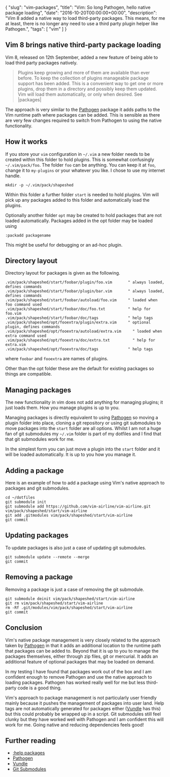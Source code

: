 {
  "slug": "vim-packages",
  "title": "Vim: So long Pathogen, hello native package loading",
  "date": "2016-10-20T00:00:00+00:00",
  "description": "Vim 8 added a native way to load third-party packages. This means, for me at least, there is no longer any need to use a third party plugin helper like Pathogen.",
  "tags": [
    "vim"
  ]
}

## Vim 8 brings native third-party package loading

Vim 8, released on 12th September, added a new feature of being able to load third party packages natively. 

> Plugins keep growing and more of them are available than ever before.  To keep
the collection of plugins manageable package support has been added.  This is
a convenient way to get one or more plugins, drop them in a directory and
possibly keep them updated.  Vim will load them automatically, or only when
desired.  See |packages|

The approach is very similar to the [Pathogen][1] package it adds paths to the Vim runtime path where packages can be added. This is sensible as there are very few changes required to switch from Pathogen to using the native functionality. 

## How it works

If you store your `vim` configuration in `~/.vim` a new folder needs to be created within this folder to hold plugins. This is somewhat confusingly `~/.vim/pack/foo`. The folder `foo` can be anything. You can keep it at `foo`, change it to `my-plugins` or your whatever you like. I chose to use my internet handle.

    mkdir -p ~/.vim/pack/shapeshed

Within this folder a further folder `start` is needed to hold plugins. Vim will pick up any packages added to this folder and automatically load the plugins. 

Optionally another folder `opt` may be created to hold packages that are not loaded automatically. Packages added in the opt folder may be loaded using 

    :packadd packagename

This might be useful for debugging or an ad-hoc plugin.

## Directory layout

Directory layout for packages is given as the following. 

    .vim/pack/shapeshed/start/foobar/plugin/foo.vim    	  " always loaded, defines commands
    .vim/pack/shapeshed/start/foobar/plugin/bar.vim    	  " always loaded, defines commands
    .vim/pack/shapeshed/start/foobar/autoload/foo.vim  	  " loaded when foo command used
    .vim/pack/shapeshed/start/foobar/doc/foo.txt       	  " help for foo.vim
    .vim/pack/shapeshed/start/foobar/doc/tags          	  " help tags
    .vim/pack/shapeshed/opt/fooextra/plugin/extra.vim  	  " optional plugin, defines commands
    .vim/pack/shapeshed/opt/fooextra/autoload/extra.vim  	" loaded when extra command used
    .vim/pack/shapeshed/opt/fooextra/doc/extra.txt  	    " help for extra.vim
    .vim/pack/shapeshed/opt/fooextra/doc/tags  	          " help tags

where `foobar` and `fooextra` are names of plugins.

Other than the opt folder these are the default for existing packages so things are compatible. 

## Managing packages

The new functionality in vim does not add anything for managing plugins; it just loads them. How you manage plugins is up to you.

Managing packages is directly equivalent to using [Pathogen][1] so moving a plugin folder into place, cloning a git repository or using git submodules to move packages into the `start` folder are all options. Whilst I am not a huge fan of git submodules my `~/.vim` folder is part of my dotfiles and I find that that git submodules work for me.

In the simplest form you can just move a plugin into the `start` folder and it will be loaded automatically. It is up to you how you manage it. 

## Adding a package

Here is an example of how to add a package using Vim's native approach to packages and git submodules. 

    cd ~/dotfiles
    git submodule init
    git submodule add https://github.com/vim-airline/vim-airline.git vim/pack/shapeshed/start/vim-airline
    git add .gitmodules vim/pack/shapeshed/start/vim-airline
    git commit

## Updating packages

To update packages is also just a case of updating git submodules.

    git submodule update --remote --merge
    git commit

## Removing a package

Removing a package is just a case of removing the git submodule.

    git submodule deinit vim/pack/shapeshed/start/vim-airline
    git rm vim/pack/shapeshed/start/vim-airline
    rm -Rf .git/modules/vim/pack/shapeshed/start/vim-airline
    git commit

## Conclusion

Vim's native package management is very closely related to the approach taken by [Pathogen][1] in that it adds an additional location to the runtime path that packages can be added to. Beyond that it is up to you to manage the packages themselves, either through zip files, git or mercurial. It adds an additional feature of optional packages that may be loaded on demand.

In my testing I have found that packages work out of the box and I am confident enough to remove Pathogen and use the native approach to loading packages. Pathogen has worked really well for me but less third-party code is a good thing.

Vim's approach to package management is not particularly user friendly mainly because it pushes the management of packages into user land. Help tags are not automatically generated for packages either ([Vundle][2] has this) but this could probably be wrapped up in a script. Git submodules still feel clunky but they have worked well with Pathogen and I am confident this will work for me. Going native and reducing dependencies feels good!



## Further reading 
* [:help packages][4]
* [Pathogen][1]
* [Vundle][2]
* [Git Submodules][3]

[1]: https://github.com/tpope/vim-pathogen
[2]: https://github.com/VundleVim/Vundle.vim
[3]: https://git-scm.com/book/en/v2/Git-Tools-Submodules
[4]: http://vimhelp.appspot.com/repeat.txt.html#packages

